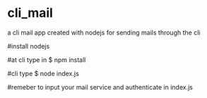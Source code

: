 # cli_mail
a cli mail app created with nodejs for sending mails through the cli


#install nodejs 

#at cli type in 
$ npm install


#cli type 
$ node index.js

#remeber to input your mail service and authenticate in index.js



